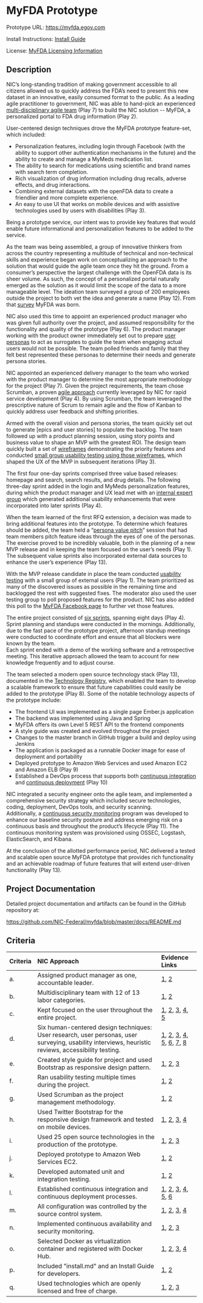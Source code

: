 MyFDA Prototype
===============

Prototype URL: https://myfda.egov.com

Install Instructions:  [Install Guide](https://github.com/NIC-Federal/myfda/blob/master/docs/Install%20Guide.md)

License: [MyFDA Licensing Information](https://github.com/NIC-Federal/myfda/blob/master/docs/Licensing.md)

Description
-----------

NIC’s long-standing tradition of making government accessible to all citizens allowed us to quickly 
address the FDA’s need to present this new dataset in an innovative, easily consumed format to the 
public.  As a leading agile practitioner to government, NIC was able to hand-pick an experienced 
[multi-disciplinary agile team](docs/Project%20Team.md) (Play 7) to build the NIC solution -- MyFDA, a personalized portal to FDA 
drug information (Play 2). 

User-centered design techniques drove the MyFDA prototype feature-set, which included:

* Personalization features, including login through Facebook (with the ability to support other 
authentication mechanisms in the future) and the ability to create and manage a MyMeds medication list.
* The ability to search for medications using scientific and brand names with search term completion.
* Rich visualization of drug information including drug recalls, adverse effects, and drug interactions.
* Combining external datasets with the openFDA data to create a friendlier and more complete experience.
* An easy to use UI that works on mobile devices and with assistive technologies used by users with 
disabilities (Play 3).

Being a prototype service, our intent was to provide key features that would enable future informational 
and personalization features to be added to the service. 

As the team was being assembled, a group of innovative thinkers from across the country representing a 
multitude of technical and non-technical skills and experience began work on conceptualizing an approach 
to the solution that would guide the agile team once they hit the ground.  From a consumer’s perspective 
the largest challenge with the OpenFDA data is its sheer volume.  As such, the concept of a personalized 
portal naturally emerged as the solution as it would limit the scope of the data to a more manageable 
level.  The ideation team surveyed a group of 200 employees outside the project to both vet the idea and 
generate a name (Play 12).  From that [survey](https://github.com/NIC-Federal/myfda/blob/master/docs/User-Centered%20Design/User%20Survey%201.pdf) MyFDA was born.

NIC also used this time to appoint an experienced product manager who was given full authority over the 
project, and assumed responsibility for the functionality and quality of the prototype (Play 6).  The 
product manager working with the product owner immediately set out to prepare [user personas](https://github.com/NIC-Federal/myfda/blob/master/docs/User-Centered%20Design/UserPersonas.pdf) to act as 
surrogates to guide the team when engaging actual users would not be possible.  The team polled friends 
and family that they felt best represented these personas to determine their needs and generate persona 
stories.  

NIC appointed an experienced delivery manager to the team who worked with the product manager to determine 
the most appropriate methodology for the project (Play 7).  Given the project requirements, the team chose 
Scrumban, a proven [agile approach](docs/Project%20Management.md) currently leveraged by NIC for rapid service development (Play 4).  By 
using Scrumban, the team leveraged the prescriptive nature of Scrum to remain agile and the flow of Kanban 
to quickly address user feedback and shifting priorities.

Armed with the overall vision and persona stories, the team quickly set out to generate [epics and user 
stories] to populate the backlog.  The team followed up with a product planning session, using story 
points and business value to shape an MVP with the greatest ROI.  The design team quickly built a set of 
[wireframes](https://github.com/NIC-Federal/myfda/blob/master/docs/User-Centered%20Design/Final_Wireframes.pdf) 
demonstrating the priority features and conducted [small group usability testing using those wireframes](https://github.com/NIC-Federal/myfda/blob/master/docs/User-Centered%20Design/Usability%20Testing%20Summary%201.md), 
which shaped the UX of the MVP in subsequent iterations (Play 3).

The first four one-day sprints comprised three value based releases: homepage and search, search results, 
and drug details.  The following three-day sprint added in the login and MyMeds personalization features, 
during which the product manager and UX lead met with an [internal expert group](https://github.com/NIC-Federal/myfda/blob/master/docs/User-Centered%20Design/Heuristic%20Review%20Summary.md) 
which generated additional usability enhancements that were incorporated into later sprints (Play 4).

When the team learned of the first RFQ extension, a decision was made to bring additional features into 
the prototype.  To determine which features should be added, the team held a “[persona value pitch](https://github.com/NIC-Federal/myfda/blob/master/docs/Project%20Management.md#persona-value-pitching)” 
session that had team members pitch feature ideas through the eyes of one of the personas.  The exercise 
proved to be incredibly valuable, both in the planning of a new MVP release and in keeping the team 
focused on the user’s needs (Play 1).  The subsequent value sprints also incorporated external data 
sources to enhance the user’s experience (Play 13). 

With the MVP release candidate in place the team conducted [usability testing](https://github.com/NIC-Federal/myfda/blob/master/docs/User-Centered%20Design/MyFDA_UsabilityTestingResults.pdf) with a small group of 
external users (Play 1).  The team prioritized as many of the discovered issues as possible in the 
remaining time and backlogged the rest with suggested fixes.  The moderator also used the user testing 
group to poll proposed features for the product.  NIC has also added this poll to the [MyFDA Facebook page](https://www.facebook.com/AboutMyFDA) to further 
vet those features.

The entire project consisted of [six sprints](https://github.com/NIC-Federal/myfda/raw/master/docs/Project%20Management/velocity_chart.PNG), spanning eight days (Play 4).  Sprint planning and standups 
were conducted in the mornings.  Additionally, due to the fast pace of the prototype project, afternoon 
standup meetings were conducted to coordinate effort and ensure that all blockers were known by the team.  
Each sprint ended with a demo of the working software and a retrospective meeting.  This iterative 
approach allowed the team to account for new knowledge frequently and to adjust course.

The team selected a modern open source technology stack (Play 13), documented in the [Technology 
Registry](https://github.com/NIC-Federal/myfda/blob/master/docs/Technology%20Registry.md), 
which enabled the team to develop a scalable framework to ensure that future capabilities could 
easily be added to the prototype (Play 8).  Some of the notable technology aspects of the prototype include:

* The frontend UI was implemented as a single page Ember.js application
* The backend was implemented using Java and Spring
* MyFDA offers its own Level 5 REST API to the frontend components
* A style guide was created and evolved throughout the project
* Changes to the master branch in GitHub trigger a build and deploy using Jenkins
* The application is packaged as a runnable Docker image for ease of deployment and portability
* Deployed prototype to Amazon Web Services and used Amazon EC2 and Amazon ELB (Play 9)
* Established a DevOps process that supports both [continuous integration](https://github.com/NIC-Federal/myfda/blob/master/docs/DevOps.md#continuous-integration) and [continuous deployment](https://github.com/NIC-Federal/myfda/blob/master/docs/DevOps.md#continuous-delivery) (Play 10)

NIC integrated a security engineer onto the agile team, and implemented a comprehensive security strategy 
which included secure technologies, coding, deployment, DevOps tools, and security scanning.  
Additionally, a [continuous security monitoring](https://github.com/NIC-Federal/myfda/blob/master/docs/Security.md) program was developed to enhance our baseline security 
posture and address emerging risk on a continuous basis and throughout the product’s lifecycle (Play 11). 
The continuous monitoring system was provisioned using OSSEC, Logstash, ElasticSearch, and Kibana.

At the conclusion of the allotted performance period, NIC delivered a tested and scalable open source 
MyFDA prototype that provides rich functionality and an achievable roadmap of future features that will 
extend user-driven functionality (Play 13).

Project Documentation
---------------------

Detailed project documentation and artifacts can be found in the GitHub repository at:

https://github.com/NIC-Federal/myfda/blob/master/docs/README.md

Criteria
--------

| Criteria | NIC Approach | Evidence Links |
| :------- | :----------- | :------------- |
| a. | Assigned product manager as one, accountable leader. | [1](https://github.com/NIC-Federal/myfda/blob/master/docs/Project%20Team.md), [2](https://raw.githubusercontent.com/NIC-Federal/myfda/master/docs/Project%20Team/leadership_evidence.jpg) |
| b. | Multidisciplinary team with 12 of 13 labor categories. | [1](https://github.com/NIC-Federal/myfda/blob/master/docs/Project%20Team.md), [2](https://raw.githubusercontent.com/NIC-Federal/myfda/master/docs/Project%20Team/evidence_multidiscipline.jpg) |
| c. | Kept focused on the user throughout the entire project. | [1](https://github.com/NIC-Federal/myfda/blob/master/docs/User-Centered%20Design.md), [2](https://github.com/NIC-Federal/myfda/blob/master/docs/User-Centered%20Design/User%20Research.md), [3](https://github.com/NIC-Federal/myfda/blob/master/docs/User-Centered%20Design/Usability%20Testing%20Summary%201.md), [4](https://github.com/NIC-Federal/myfda/blob/master/docs/User-Centered%20Design/MyFDA_UsabilityTestingResults.pdf), [5](https://github.com/NIC-Federal/myfda/blob/master/docs/User-Centered%20Design/User%20Survey%201.pdf) |
| d. | Six human-centered design techniques:  User research, user personas, user surveying, usability interviews, heuristic reviews, accessibility testing. | [1](https://github.com/NIC-Federal/myfda/blob/master/docs/User-Centered%20Design.md), [2](https://github.com/NIC-Federal/myfda/blob/master/docs/User-Centered%20Design/User%20Research.md), [3](https://github.com/NIC-Federal/myfda/blob/master/docs/User-Centered%20Design/UserPersonas.pdf), [4](https://github.com/NIC-Federal/myfda/blob/master/docs/User-Centered%20Design/User%20Survey%201.pdf), [5](https://github.com/NIC-Federal/myfda/blob/master/docs/User-Centered%20Design/Usability%20Testing%20Summary%201.md), [6](https://github.com/NIC-Federal/myfda/blob/master/docs/User-Centered%20Design/MyFDA_UsabilityTestingResults.pdf), [7](https://github.com/NIC-Federal/myfda/blob/master/docs/User-Centered%20Design/Heuristic%20Review%20Summary.md), [8](https://github.com/NIC-Federal/myfda/blob/master/docs/User-Centered%20Design/Section508_MyFDA_CynthiaSays_Results.pdf) |
| e. | Created style guide for project and used Bootstrap as responsive design pattern. | [1](https://github.com/NIC-Federal/myfda/blob/master/docs/User-Centered%20Design.md#responsive-design), [2](https://github.com/NIC-Federal/myfda/blob/master/docs/Style%20Guidelines.md), [3](https://myfda.egov.com/#/style-guide) |
| f. | Ran usability testing multiple times during the project. | [1](https://github.com/NIC-Federal/myfda/blob/master/docs/User-Centered%20Design/Usability%20Testing%20Summary%201.md), [2](https://github.com/NIC-Federal/myfda/blob/master/docs/User-Centered%20Design/MyFDA_UsabilityTestingResults.pdf) |
| g. | Used Scrumban as the project management methodology. | [1](https://github.com/NIC-Federal/myfda/blob/master/docs/Project%20Management.md), [2](https://raw.githubusercontent.com/NIC-Federal/myfda/master/docs/Project%20Management/velocity_chart.PNG) |
| h. | Used Twitter Bootstrap for the responsive design framework and tested on mobile devices. | [1](https://myfda.egov.com/), [2](https://github.com/NIC-Federal/myfda/blob/master/docs/User-Centered%20Design.md#responsive-design), [3](https://raw.githubusercontent.com/NIC-Federal/myfda/master/docs/User-Centered%20Design/placeit-dashboard.png), [4](https://raw.githubusercontent.com/NIC-Federal/myfda/master/docs/User-Centered%20Design/placeit_feature.png) |
| i. | Used 25 open source technologies in the production of the prototype. | [1](https://github.com/NIC-Federal/myfda/blob/master/docs/Technology%20Registry.md), [2](https://github.com/NIC-Federal/myfda/blob/master/pom.xml), [3](https://github.com/NIC-Federal/myfda/blob/master/bower.json) |
| j. | Deployed prototype to Amazon Web Services EC2. | [1](https://github.com/NIC-Federal/myfda/blob/master/docs/DevOps/Cloud_Architecture_Diagram.png), [2](https://github.com/NIC-Federal/myfda/blob/master/docs/DevOps/aws_ec2_dashboard.PNG) |
| k. | Developed automated unit and integration testing. | [1](https://github.com/NIC-Federal/myfda/tree/master/src/test/java/com/nicusa), [2](https://github.com/NIC-Federal/myfda/blob/master/docs/Quality%20Assurance.md) |
| l. | Established continuous integration and continuous deployment processes. | [1](https://github.com/NIC-Federal/myfda/blob/master/docs/DevOps.md), [2](https://raw.githubusercontent.com/NIC-Federal/myfda/master/docs/DevOps/CI_Architecture.png), [3](https://raw.githubusercontent.com/NIC-Federal/myfda/master/docs/DevOps/CD_Architecture.png), [4](https://github.com/NIC-Federal/myfda/blob/master/docs/DevOps/myfda-26-consoleText.txt), [5](https://github.com/NIC-Federal/myfda/blob/master/docs/DevOps/myfda-docker-28-consoleText.txt), [6](https://github.com/NIC-Federal/myfda/blob/master/docs/DevOps/myfda-deploy-15-consoleText.txt) |
| m. | All configuration was controlled by the source control system. | [1](https://github.com/NIC-Federal/myfda/blob/master/docs/DevOps.md#configuration-management), [2](https://github.com/NIC-Federal/myfda/tree/master/jenkins/myfda), [3](https://github.com/NIC-Federal/myfda/blob/master/docker-build.sh), [4](https://github.com/NIC-Federal/myfda/tree/master/jenkins/myfda-deploy) |
| n. | Implemented continuous availability and security monitoring. | [1](https://github.com/NIC-Federal/myfda/blob/master/docs/Security.md#continuous-security-monitoring), [2](https://github.com/NIC-Federal/myfda/blob/master/docs/DevOps/Cloud_Architecture_Diagram.png), [3](https://github.com/NIC-Federal/myfda/blob/master/docs/DevOps.md#continuous-monitoring) |
| o. | Selected Docker as virtualization container and registered with Docker Hub. | [1](https://registry.hub.docker.com/u/nicfederal/myfda/), [2](https://github.com/NIC-Federal/myfda/blob/master/docker-build.sh), [3](https://github.com/NIC-Federal/myfda/blob/master/Dockerfile), [4](https://github.com/NIC-Federal/myfda/blob/master/docs/Install%20Guide.md) |
| p. | Included "install.md" and an Install Guide for developers. | [1](https://github.com/NIC-Federal/myfda/blob/master/docs/Install%20Guide.md), [2](https://github.com/NIC-Federal/myfda/blob/master/INSTALL.md) |
| q. | Used technologies which are openly licensed and free of charge. | [1](https://github.com/NIC-Federal/myfda/blob/master/LICENSE), [2](https://github.com/NIC-Federal/myfda/blob/master/docs/Licensing.md), [3](https://github.com/NIC-Federal/myfda/blob/master/docs/Technology%20Registry.md) |

